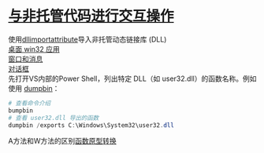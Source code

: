 # [与非托管代码进行交互操作](https://learn.microsoft.com/zh-cn/dotnet/framework/interop/)

使用[dllimportattribute](https://learn.microsoft.com/zh-cn/dotnet/api/system.runtime.interopservices.dllimportattribute?view=net-7.0)导入非托管动态链接库 (DLL)  
[桌面 win32 应用](https://learn.microsoft.com/zh-cn/windows/win32/)  
[窗口和消息](https://learn.microsoft.com/zh-cn/windows/win32/api/_winmsg/)  
[对话框](https://learn.microsoft.com/zh-cn/windows/win32/api/_dlgbox/)  
先打开VS内部的Power Shell，列出特定 DLL（如 user32.dll）的函数名称。例如使用 [dumpbin](https://learn.microsoft.com/zh-cn/cpp/build/reference/dumpbin-command-line?view=msvc-170)：
``` powershell
# 查看命令介绍
bumpbin
# 查看 user32.dll 导出的函数
dumpbin /exports C:\Windows\System32\user32.dll
```
A方法和W方法的区别[函数原型转换](https://learn.microsoft.com/zh-cn/windows/win32/intl/conventions-for-function-prototypes)  
